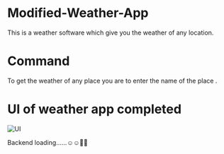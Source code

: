 # Modified-Weather-App
This is a weather software which give you the weather of any location.
  

# Command
To get the weather of any place you are to enter the name of the place .
 
# UI of weather app completed
![UI](https://user-images.githubusercontent.com/100248770/166519637-68486102-096a-45fd-bb17-eb11e4c9cad9.PNG)

Backend loading......☺️☺️👌🏻
